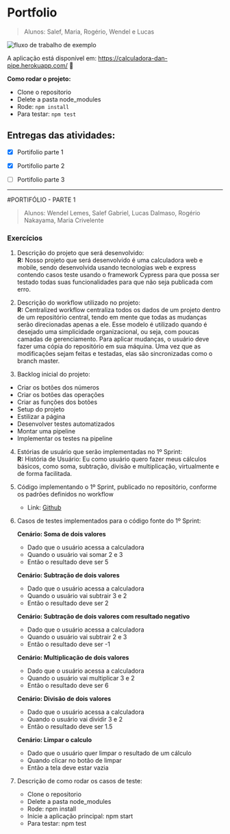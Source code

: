 # Portfolio  

> Alunos: Salef, Maria, Rogério, Wendel e Lucas  

![fluxo de trabalho de exemplo](https://github.com/Crivelente/Portfolio/actions/workflows/node.js.yml/badge.svg)

A aplicação está disponível em: https://calculadora-dan-pipe.herokuapp.com/ :nauseated_face:

**Como rodar o projeto:**  

- Clone o repositorio  
- Delete a pasta node_modules  
- Rode: `npm install`  
- Para testar: `npm test`


## Entregas das atividades:
- [x] Portifolio parte 1
- [x] Portifolio parte 2
- [ ] Portifolio parte 3


--------------------------------------------------------------------------------------------

#PORTIFÓLIO - PARTE 1

> Alunos: Wendel Lemes, Salef Gabriel, Lucas Dalmaso, Rogério Nakayama, Maria Crivelente

### Exercícios
1. Descrição do projeto que será desenvolvido:  
    **R:** Nosso projeto que será desenvolvido é uma calculadora web e mobile, sendo
    desenvolvida usando tecnologias web e express contendo casos teste usando o
    framework Cypress para que possa ser testado todas suas funcionalidades para que não
    seja publicada com erro.
  
2. Descrição do workflow utilizado no projeto:  
    **R:** Centralized workflow centraliza todos os dados de um projeto dentro de um repositório
    central, tendo em mente que todas as mudanças serão direcionadas apenas a ele. Esse
    modelo é utilizado quando é desejado uma simplicidade organizacional, ou seja, com
    poucas camadas de gerenciamento.
    Para aplicar mudanças, o usuário deve fazer uma cópia do repositório em sua máquina.
    Uma vez que as modificações sejam feitas e testadas, elas são sincronizadas como o
    branch master.
  
3. Backlog inicial do projeto:
  - Criar os botões dos números
  - Criar os botões das operações
  - Criar as funções dos botões
  - Setup do projeto
  - Estilizar a página
  - Desenvolver testes automatizados
  - Montar uma pipeline
  - Implementar os testes na pipeline
 
 4. Estórias de usuário que serão implementadas no 1º Sprint:  
    **R:** História de Usuário: Eu como usuário quero fazer meus cálculos básicos, como soma,
    subtração, divisão e multiplicação, virtualmente e de forma facilitada.
 
 5. Código implementando o 1º Sprint, publicado no repositório, conforme os padrões definidos no workflow  
    - Link: [Github](https://github.com/Crivelente/Portfolio)
 
 6. Casos de testes implementados para o código fonte do 1º Sprint:  
    
    **Cenário: Soma de dois valores**  
    - Dado que o usuário acessa a calculadora  
    - Quando o usuário vai somar 2 e 3  
    - Então o resultado deve ser 5  
    
    **Cenário: Subtração de dois valores**  
    - Dado que o usuário acessa a calculadora  
    - Quando o usuário vai subtrair 3 e 2  
    - Então o resultado deve ser 2  
    
    **Cenário: Subtração de dois valores com resultado negativo**  
    - Dado que o usuário acessa a calculadora  
    - Quando o usuário vai subtrair 2 e 3  
    - Então o resultado deve ser -1  
    
    **Cenário: Multiplicação de dois valores**  
    - Dado que o usuário acessa a calculadora  
    - Quando o usuário vai multiplicar 3 e 2  
    - Então o resultado deve ser 6  
    
    **Cenário: Divisão de dois valores**  
    - Dado que o usuário acessa a calculadora  
    - Quando o usuário vai dividir 3 e 2  
    - Então o resultado deve ser 1.5  
    
    **Cenário: Limpar o calculo**  
    - Dado que o usuário quer limpar o resultado de um cálculo  
    - Quando clicar no botão de limpar  
    - Então a tela deve estar vazia  

 7. Descrição de como rodar os casos de teste: 
    
    - Clone o repositorio
    - Delete a pasta node_modules
    - Rode: npm install
    - Inicie a aplicação principal: npm start
    - Para testar: npm test
